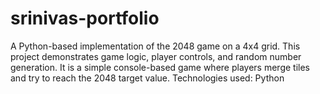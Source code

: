 # srinivas-portfolio
A Python-based implementation of the 2048 game on a 4x4 grid. This project demonstrates game logic, player controls, and random number generation. It is a simple console-based game where players merge tiles and try to reach the 2048 target value. Technologies used: Python
